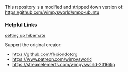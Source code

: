 This repository is a modified and stripped down version of: https://github.com/wimpysworld/umpc-ubuntu
### Helpful Links
[setting up hibernate](https://abskmj.github.io/notes/posts/pop-os/enable-hibernate)

Support the original creator:
- https://github.com/flexiondotorg
- https://www.patreon.com/wimpysworld
- https://streamelements.com/wimpysworld-2316/tip
